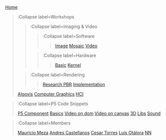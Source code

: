 [Home](/)

> :Collapse label=Workshops
> 
> > :Collapse label=Imaging & Video
> >
> > > :Collapse label=Software
> > > > [Image](/docs/workshops/imaging)
> > > > [Mosaic](/docs/workshops/ascii)
> > > > [Video](/docs/workshops/video)
> >
> > > :Collapse label=Hardware
> > > > [Basic](/docs/workshops/imaging-hardware)
> > > > [Kernel](/docs/workshops/kernel-hardware)
> 
> > :Collapse label=Rendering 
> > > [Research PBR](/docs/workshops/pbr)
> > > [Implementation](/docs/workshops/rendering) 
>
> [Algovis](/docs/workshops/algovis)
> [Computer Graphics](/docs/workshops/cg)
> [HCI](/docs/workshops/hci)

> :Collapse label=P5 Code Snippets
> 
> [P5 Component](/docs/snippets/component)
> [Basics](/docs/snippets/basic)
> [Video on dom](/docs/snippets/video-dom)
> [Video on canvas](/docs/snippets/video-canvas)
> [3D](/docs/snippets/3d)
> [Libs](/docs/snippets/lib)
> [Sound](/docs/snippets/sound)

> :Collapse label=Members
> 
> [Mauricio Meza](/docs/members/mauricio-meza)
> [Andres Castellanos](/docs/members/afcastellanosn)
> [Cesar Torres](/docs/members/cesar-torres)
> [Luis Otálora](/docs/members/luis-otalora)
> [NN](/docs/members/nn)